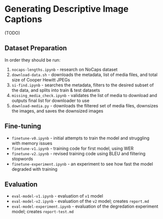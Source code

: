 # Generating Descriptive Image Captions

(TODO)

## Dataset Preparation

In order they should be run:

1. `nocaps-lengths.ipynb` - research on NoCaps dataset
2. `download-data.sh` - downloads the metadata, list of media files, and total size of Cooper Hewitt JPEGs
3. `si-find.ipynb` - searches the metadata, filters to the desired subset of the data, and splits into train & test datasets
4. `missing_media_check.ipynb` - validates the list of media to download and outputs final list for downloader to use
5. `download-media.py` - downloads the filtered set of media files, downsizes the images, and saves the downsized images

## Fine-tuning

* `finetune-v0.ipynb` - initial attempts to train the model and struggling with memory issues
* `finetune-v1.ipynb` - training code for first model, using WER
* `finetune-v2.ipynb` - revised training code using BLEU and filtering stopwords
* `finetune-experiment.ipynb` - an experiment to see how fast the model degraded with training

## Evaluation

* `eval-model-v1.ipynb` - evaluation of `v1` model
* `eval-model-v2.ipynb` - evaluation of the `v2` model; creates `report.md`
* `eval-model-experiment.ipynb` - evaluation of the degredation experiment model; creates `report-test.md`
